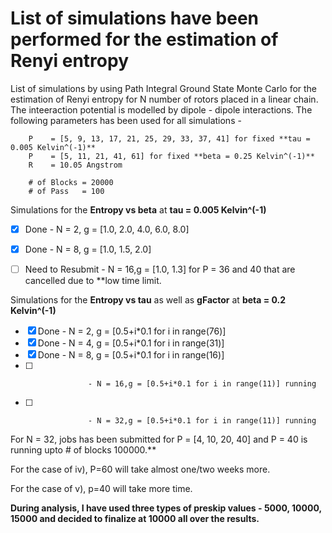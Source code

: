 # List of simulations have been performed for the estimation of Renyi entropy

List of simulations by using Path Integral Ground State Monte Carlo for the estimation of Renyi entropy for N number of rotors placed in a linear chain. The inteeraction potential is modelled by dipole - dipole interactions. The following parameters has been used for all simulations -
 
 		P    = [5, 9, 13, 17, 21, 25, 29, 33, 37, 41] for fixed **tau = 0.005 Kelvin^(-1)**
		P    = [5, 11, 21, 41, 61] for fixed **beta = 0.25 Kelvin^(-1)**
		R    = 10.05 Angstrom
		
		# of Blocks = 20000
		# of Pass   = 100

Simulations for the **Entropy vs beta** at **tau  = 0.005 Kelvin^(-1)**
		
- [x] Done             - N = 2, g = [1.0, 2.0, 4.0, 6.0, 8.0]
- [x] Done             - N = 8, g = [1.0, 1.5, 2.0]
- [ ] Need to Resubmit - N = 16,g = [1.0, 1.3]   for P = 36 and 40 that are cancelled due to **low time limit. 
                              
                                                          
Simulations for the **Entropy vs tau** as well as **gFactor** at **beta  = 0.2 Kelvin^(-1)**				
    
- [x] Done              - N = 2, g = [0.5+i*0.1 for i in range(76)]                      
- [x] Done              - N = 4, g = [0.5+i*0.1 for i in range(31)] 
- [x] Done              - N = 8, g = [0.5+i*0.1 for i in range(16)] 
- [ ]                   - N = 16,g = [0.5+i*0.1 for i in range(11)] running
- [ ]                   - N = 32,g = [0.5+i*0.1 for i in range(11)] running      
				
For N = 32, jobs has been submitted for P = [4, 10, 20, 40] and P = 40 is running upto # of blocks 100000.**

For the case of iv), P=60 will take almost one/two weeks more.

For the case of v), p=40 will take more time.

**During analysis, I have used three types of preskip values - 5000, 10000, 15000 and decided to finalize at 10000 all over the results.**


